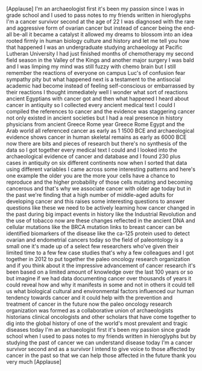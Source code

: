 
[Applause]
I&#39;m an archaeologist first it&#39;s been my
passion since I was in grade school and
I used to pass notes to my friends
written in hieroglyphs I&#39;m a cancer
survivor second at the age of 22 I was
diagnosed with the rare and aggressive
form of ovarian cancer but instead of
cancer being the end-all be-all it
became a catalyst it allowed my dreams
to blossom into an idea rooted firmly in
human biology culture and history and
let me tell you how that happened I was
an undergraduate studying archaeology at
Pacific Lutheran University I had just
finished months of chemotherapy my
second field season in the Valley of the
Kings
and another major surgery I was bald and
I was limping my mind was still fuzzy
with chemo brain but I still remember
the reactions of everyone on campus
Luc&#39;s of confusion fear sympathy pity
but what happened next is a testament to
the antisocial academic had become
instead of feeling self-conscious or
embarrassed by their reactions I thought
immediately well I wonder what sort of
reactions ancient Egyptians with cancer
got and then what happened I heard about
cancer in antiquity so I collected every
ancient medical text I could I compiled
the references to cancer and the
evidence was staggering cancer not only
existed in ancient societies but I had a
real presence in history physicians from
ancient Greece Rome year Greece Rome
Egypt and the Arab world all referenced
cancer as early as 1 1500 BCE and
archaeological evidence shows cancer in
human skeletal remains as early as 6000
BCE now there are bits and pieces of
research but there&#39;s no synthesis of the
data so I got together every medical
text I could and I looked into the
archaeological evidence of cancer and
database and I found 230 plus cases in
antiquity on six different continents
now when I sorted that data using
different variables I came across some
interesting patterns and here&#39;s one
example the older you are the more your
cells have a chance to reproduce and the
higher probability of those cells
mutating and becoming cancerous and
that&#39;s why we associate cancer with
older age today but in the past we&#39;re
finding that a high number of
middle-aged adults for developing cancer
and this raises some interesting
questions to answer questions like these
we need to be actively learning how
cancer changed in the past during big
impact events in history like the
Industrial Revolution and the use of
tobacco now are these changes reflected
in the ancient DNA and cellular
mutations like the BRCA mutation links
to breast cancer can be identified
biomarkers of the disease like the
ca-125 protein used to detect
ovarian and endometrial cancers today so
the field of paleontology is a small one
it&#39;s made up of a select few researchers
who&#39;ve given their limited time to a few
few case studies that&#39;s why a few
colleagues and I got together in 2012 to
put together the paleo oncology research
organization and if you think about it
the impressive advancement of cancer
research it&#39;s been based on a limited
amount of knowledge over the last 100
years or so but imagine if we had data
documenting cancer over thousands of
years it could reveal how and why it
manifests in some and not in others it
could tell us what biological cultural
and environmental factors influenced our
human tendency towards cancer and it
could help with the prevention and
treatment of cancer in the future now
the paleo oncology research organization
was formed as a collaborative union of
archaeologists historians clinical
oncologists and other scholars that have
come together to dig into the global
history of one of the world&#39;s most
prevalent
and tragic diseases today I&#39;m an
archaeologist first it&#39;s been my passion
since grade school when I used to pass
notes to my friends written in
hieroglyphs but by studying the past of
cancer we can understand disease today
I&#39;m a cancer survivor second and as a
survivor I intend to give voice to those
affected by cancer in the past so that
we can help those affected in the future
thank you very much
[Applause]
